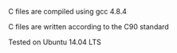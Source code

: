 C files are compiled using gcc 4.8.4

C files are written according to the C90 standard

Tested on Ubuntu 14.04 LTS
